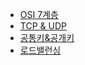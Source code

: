 - [OSI 7계층](https://github.com/ulimy/2022-ConquerCS/blob/main/1주차/아리/OSI%207계층.md)
- [TCP & UDP](https://github.com/ulimy/2022-ConquerCS/blob/main/1주차/아리/TCP&UDP.md)
- [공통키&공개키](https://github.com/ulimy/2022-ConquerCS/blob/main/1주차/아리/공통키&공개키.md)
- [로드밸런싱](https://github.com/ulimy/2022-ConquerCS/blob/main/1주차/아리/로드밸런싱.md)
